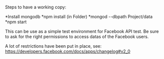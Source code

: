 Steps to have a working copy:

*Install mongodb
*npm install (in Folder)
*mongod --dbpath Project/data 
*npm start

This can be use as a simple test environment for Facebook API test. Be sure to ask for the right permissions to access datas of the Facebook users.

A lot of restrictions have been put in place, see: https://developers.facebook.com/docs/apps/changelog#v2_0